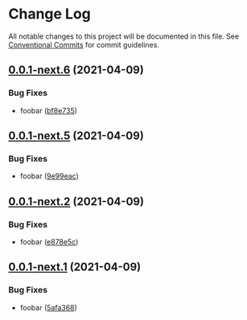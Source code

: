 # Change Log

All notable changes to this project will be documented in this file.
See [Conventional Commits](https://conventionalcommits.org) for commit guidelines.

## [0.0.1-next.6](https://github.com/generic-mmo/server/compare/v0.0.1-next.5...v0.0.1-next.6) (2021-04-09)


### Bug Fixes

* foobar ([bf8e735](https://github.com/generic-mmo/server/commit/bf8e735d67e0fb202f1056ee6487facb25594960))





## [0.0.1-next.5](https://github.com/generic-mmo/server/compare/v0.0.1-next.4...v0.0.1-next.5) (2021-04-09)


### Bug Fixes

* foobar ([9e99eac](https://github.com/generic-mmo/server/commit/9e99eacd244d431356e5a13c2204be2f76e75343))





## [0.0.1-next.2](https://github.com/generic-mmo/services/compare/v0.0.1-next.1...v0.0.1-next.2) (2021-04-09)


### Bug Fixes

* foobar ([e878e5c](https://github.com/generic-mmo/services/commit/e878e5c9af40acf75769f299d0a7c3b3c5db9430))





## [0.0.1-next.1](https://github.com/generic-mmo/services/compare/v0.0.1-next.0...v0.0.1-next.1) (2021-04-09)


### Bug Fixes

* foobar ([5afa368](https://github.com/generic-mmo/services/commit/5afa3685b69d4dfa21880b81a4e51ad2ce38ae8e))
